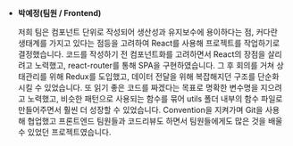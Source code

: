 
- **박예정(팀원 / Frontend)**

  저희 팀은 컴포넌트 단위로 작성되어 생산성과 유지보수에 용이하다는 점, 커다란 생태계를 가지고 있다는 점등을 고려하여 React를 사용해 프로젝트를 작업하기로 결정했습니다.  코드를 작성하기 전 컴포넌트화를 고려하면서 React의 장점을 살리려고 노력했고, react-router를 통해 SPA을 구현하였습니다. 그 후 회의를 거쳐 상태관리를 위해 Redux를 도입했고, 데이터 전달을 위해 복잡해지던 구조를 단순화 시킬 수 있었습니다.  또 읽기 좋은 코드를 짜겠다는 목표로 명확한 변수명을 지으려고 노력했고, 비슷한 패턴으로 사용되는 함수를 묶어 utils 폴더 내부의 함수 파일로 만들어주면서 훨씬 더 성장할 수 있었습니다. Convention을 지켜가며 Git을 사용해 협업했고 프론트엔드 팀원들과 코드리뷰도 하면서 팀원들에게도 많은 것을 배울 수 있었던 프로젝트였습니다.

 
